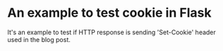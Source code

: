 # An example to test cookie in Flask

It's an example to test if HTTP response is sending 'Set-Cookie' header used in the blog post.
